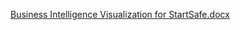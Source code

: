 [Business Intelligence Visualization for StartSafe.docx](https://github.com/user-attachments/files/18318505/Business.Intelligence.Visualization.for.StartSafe.docx)
